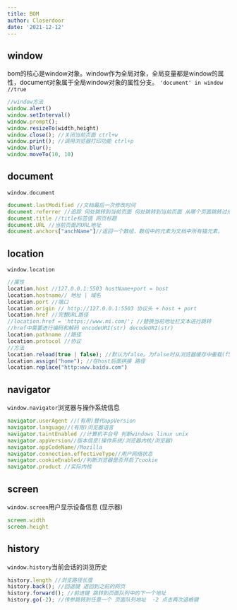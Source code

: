 ```yaml
---
title: BOM
author: Closerdoor
date: '2021-12-12'
---
```


## window
bom的核心是window对象。window作为全局对象，全局变量都是window的属性，document对象属于全局window对象的属性分支。
`'document' in window  //true`
```js
//window方法
window.alert()
window.setInterval()
window.prompt();
window.resizeTo(width,height)
window.close(); //关闭当前页面 ctrl+w
window.print(); //调用浏览器打印功能 ctrl+p  
window.blur();
window.moveTo(10, 10)
```
## document
`window.document`
```js
document.lastModified //文档最后一次修改时间
document.referrer //追踪 何处跳转到当前页面 何处跳转到当前页面 从哪个页面跳转过来的
document.title //title标签值 网页标题
document.URL //当前页面的URL地址
document.anchors["anchName"]//返回一个数组，数组中的元素为文档中所有锚元素。
```
## location
`window.location`
```js
//属性
location.host //127.0.0.1:5503 hostName+port = host
location.hostname// 地址 | 域名
location.port //端口
location.origin // http://127.0.0.1:5503 协议头 + host + port
location.href //完整URL路径
//location.href = 'https://www.mi.com/'; //替换当前地址栏文本进行跳转
//href中需要进行编码和解码 encodeURI(str) decodeURI(str)
location.pathname //路径
location.protocol //协议
//方法
location.reload(true | false); //默认为false。为false时从浏览器缓存中重载(f5)，为true时从服务器端重载(ctrl+ f5) 
location.assign("home"); //在host后面拼接 路径
location.replace("http:www.baidu.com")
```
## navigator
`window.navigator`浏览器与操作系统信息
```js
navigator.userAgent //(有用)替代appVersion
navigator.language//(有用)浏览器语言
navigator.taintEnabled //计算机平台号 判断windows linux unix
navigator.appVersion//版本信息(操作系统/浏览器内核/浏览器)
navigator.appCodeName//Mozilla
navigator.connection.effectiveType//用户网络状态
navigator.cookieEnabled//判断浏览器是否开启了cookie
navigator.product //实际内核
```
## screen
`window.screen`用户显示设备信息 (显示器)
```js
screen.width
screen.height
```
## history
`window.history`当前会话的浏览历史
```js
history.length //浏览路径长度
history.back(); //回退键 退回到之前的网页
history.forward(); //前进键 跳转到页面队列中的下一个地址
history.go(-2); //传参跳转到任意一个 页面队列地址  -2 点击两次退格键
```